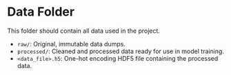# Data Folder

This folder should contain all data used in the project.

- `raw/`: Original, immutable data dumps.
- `processed/`: Cleaned and processed data ready for use in model training. 
- `<data_file>.h5`: One-hot encoding HDF5 file containing the processed data.